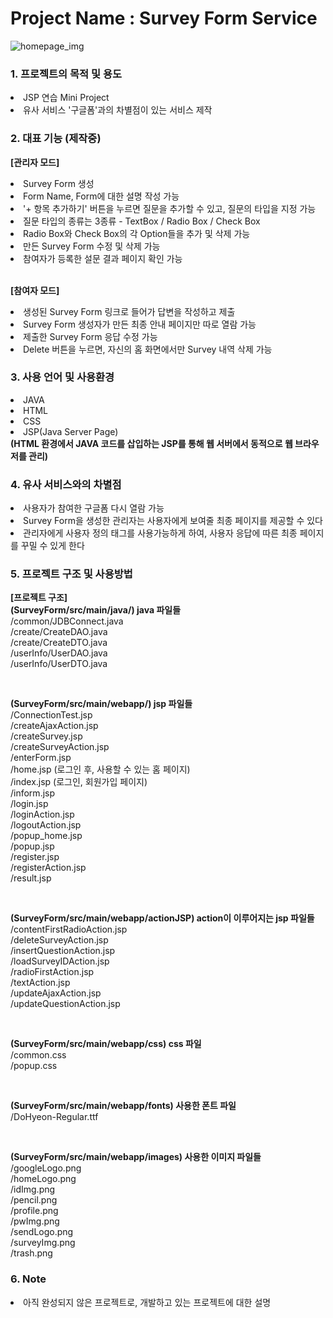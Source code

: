 # Project Name : Survey Form Service
![homepage_img](https://ifh.cc/g/gS3Nsx.png)

### 1. 프로젝트의 목적 및 용도
<li>JSP 연습 Mini Project</li>
<li>유사 서비스 '구글폼'과의 차별점이 있는 서비스 제작</li>

### 2. 대표 기능 (제작중)
<b>[관리자 모드]</b>
<li>Survey Form 생성</li>
<li>Form Name, Form에 대한 설명 작성 가능</li>
<li>'+ 항목 추가하기' 버튼을 누르면 질문을 추가할 수 있고, 질문의 타입을 지정 가능</li>
<li>질문 타입의 종류는 3종류 - TextBox / Radio Box / Check Box</li>
<li>Radio Box와 Check Box의 각 Option들을 추가 및 삭제 가능</li>
<li>만든 Survey Form 수정 및 삭제 가능</li>
<li>참여자가 등록한 설문 결과 페이지 확인 가능</li>

<br>

<b>[참여자 모드]</b>
<li>생성된 Survey Form 링크로 들어가 답변을 작성하고 제출</li>
<li>Survey Form 생성자가 만든 최종 안내 페이지만 따로 열람 가능</li>
<li>제출한 Survey Form 응답 수정 가능</li>
<li>Delete 버튼을 누르면, 자신의 홈 화면에서만 Survey 내역 삭제 가능</li>

### 3. 사용 언어 및 사용환경
<li>JAVA</li>
<li>HTML</li>
<li>CSS</li>
<li>JSP(Java Server Page)</li>
<b>(HTML 환경에서 JAVA 코드를 삽입하는 JSP를 통해 웹 서버에서 동적으로 웹 브라우저를 관리)</b>

### 4. 유사 서비스와의 차별점
<li>사용자가 참여한 구글폼 다시 열람 가능</li>
<li>Survey Form을 생성한 관리자는 사용자에게 보여줄 최종 페이지를 제공할 수 있다</li>
<li>관리자에게 사용자 정의 태그를 사용가능하게 하여, 사용자 응답에 따른 최종 페이지를 꾸밀 수 있게 한다</li>

### 5. 프로젝트 구조 및 사용방법
<b>[프로젝트 구조]</b> <br>
<b>(SurveyForm/src/main/java/) java 파일들 </b> <br>
/common/JDBConnect.java <br>
/create/CreateDAO.java <br>
/create/CreateDTO.java <br>
/userInfo/UserDAO.java <br>
/userInfo/UserDTO.java <br>

<br>

<b>(SurveyForm/src/main/webapp/) jsp 파일들 </b> <br>
/ConnectionTest.jsp <br>
/createAjaxAction.jsp <br>
/createSurvey.jsp <br>
/createSurveyAction.jsp <br>
/enterForm.jsp <br>
/home.jsp (로그인 후, 사용할 수 있는 홈 페이지) <br>
/index.jsp (로그인, 회원가입 페이지) <br> 
/inform.jsp <br>
/login.jsp <br>
/loginAction.jsp <br>
/logoutAction.jsp <br>
/popup_home.jsp <br>
/popup.jsp <br>
/register.jsp <br>
/registerAction.jsp <br>
/result.jsp <br>

<br>

<b>(SurveyForm/src/main/webapp/actionJSP) action이 이루어지는 jsp 파일들 </b> <br>
/contentFirstRadioAction.jsp <br>
/deleteSurveyAction.jsp <br>
/insertQuestionAction.jsp <br>
/loadSurveyIDAction.jsp <br>
/radioFirstAction.jsp <br>
/textAction.jsp <br>
/updateAjaxAction.jsp <br>
/updateQuestionAction.jsp <br>

<br>

<b>(SurveyForm/src/main/webapp/css) css 파일 </b> <br>
/common.css <br>
/popup.css <br>

<br>

<b>(SurveyForm/src/main/webapp/fonts) 사용한 폰트 파일 </b> <br>
/DoHyeon-Regular.ttf <br>

<br>

<b>(SurveyForm/src/main/webapp/images) 사용한 이미지 파일들</b> <br> 
/googleLogo.png <br>
/homeLogo.png <br>
/idImg.png <br>
/pencil.png <br>
/profile.png <br>
/pwImg.png <br>
/sendLogo.png <br>
/surveyImg.png <br>
/trash.png <br>

### 6. Note
<li>아직 완성되지 않은 프로젝트로, 개발하고 있는 프로젝트에 대한 설명</li>
